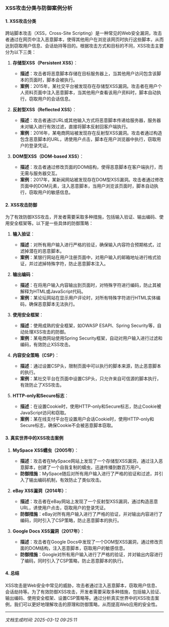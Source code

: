 ### XSS攻击分类与防御案例分析

#### 1. XSS攻击分类

跨站脚本攻击（XSS，Cross-Site Scripting）是一种常见的Web安全漏洞，攻击者通过在网页中注入恶意脚本，使得其他用户在浏览该网页时执行这些脚本，从而达到窃取用户信息、会话劫持等目的。根据攻击方式和目标的不同，XSS攻击主要分为以下三类：

1. **存储型XSS（Persistent XSS）**：
   - **描述**：攻击者将恶意脚本存储在目标服务器上，当其他用户访问包含该脚本的页面时，脚本会被执行。
   - **案例**：2015年，某社交平台被发现存在存储型XSS漏洞。攻击者在用户个人资料页面中注入恶意脚本，当其他用户查看该用户资料时，脚本自动执行，窃取用户的会话信息。

2. **反射型XSS（Reflected XSS）**：
   - **描述**：攻击者通过URL或其他输入方式将恶意脚本传递给服务器，服务器未对输入进行有效过滤，直接将脚本反射回客户端执行。
   - **案例**：2016年，某电商网站被发现存在反射型XSS漏洞。攻击者通过构造包含恶意脚本的URL，诱使用户点击，脚本在用户浏览器中执行，窃取用户的登录凭证。

3. **DOM型XSS（DOM-based XSS）**：
   - **描述**：攻击者通过修改页面的DOM结构，使得恶意脚本在客户端执行，而无需与服务器交互。
   - **案例**：2017年，某新闻网站被发现存在DOM型XSS漏洞。攻击者通过修改页面中的DOM元素，注入恶意脚本，当用户浏览该页面时，脚本自动执行，窃取用户的敏感信息。

#### 2. XSS攻击防御

为了有效防御XSS攻击，开发者需要采取多种措施，包括输入验证、输出编码、使用安全框架等。以下是一些具体的防御策略：

1. **输入验证**：
   - **描述**：对所有用户输入进行严格的验证，确保输入内容符合预期格式，过滤掉潜在的恶意脚本。
   - **案例**：某银行网站在用户注册页面中，对用户输入的邮箱地址进行格式验证，并过滤掉特殊字符，防止恶意脚本注入。

2. **输出编码**：
   - **描述**：在将用户输入内容输出到页面时，对特殊字符进行编码，防止其被解释为HTML或JavaScript代码。
   - **案例**：某论坛网站在显示用户评论时，对所有特殊字符进行HTML实体编码，确保恶意脚本无法执行。

3. **使用安全框架**：
   - **描述**：使用成熟的安全框架，如OWASP ESAPI、Spring Security等，自动处理XSS攻击的防御。
   - **案例**：某电商网站使用Spring Security框架，自动对用户输入进行过滤和编码，有效防止XSS攻击。

4. **内容安全策略（CSP）**：
   - **描述**：通过设置CSP头，限制页面中可以执行的脚本来源，防止恶意脚本的执行。
   - **案例**：某社交平台在页面中设置CSP头，只允许来自可信源的脚本执行，有效防止了XSS攻击。

5. **HTTP-only和Secure标志**：
   - **描述**：在设置Cookie时，使用HTTP-only和Secure标志，防止Cookie被JavaScript访问和窃取。
   - **案例**：某在线支付平台在设置用户会话Cookie时，使用HTTP-only和Secure标志，确保Cookie不会被恶意脚本窃取。

#### 3. 真实世界中的XSS攻击案例

1. **MySpace XSS蠕虫（2005年）**：
   - **描述**：攻击者在MySpace网站上发现了一个存储型XSS漏洞，通过注入恶意脚本，创建了一个自我复制的蠕虫，迅速传播到数百万用户。
   - **防御措施**：MySpace随后对所有用户输入进行了严格的验证和过滤，并引入了输出编码机制，有效防止了类似攻击。

2. **eBay XSS漏洞（2014年）**：
   - **描述**：攻击者在eBay网站上发现了一个反射型XSS漏洞，通过构造恶意URL，诱使用户点击，窃取用户的登录凭证。
   - **防御措施**：eBay对所有用户输入进行了严格的验证，并对输出内容进行了编码，同时引入了CSP策略，防止恶意脚本的执行。

3. **Google Docs XSS漏洞（2017年）**：
   - **描述**：攻击者在Google Docs中发现了一个DOM型XSS漏洞，通过修改页面的DOM结构，注入恶意脚本，窃取用户的敏感信息。
   - **防御措施**：Google对所有用户输入进行了严格的验证，并对输出内容进行了编码，同时引入了CSP策略，防止恶意脚本的执行。

#### 4. 总结

XSS攻击是Web安全中常见的威胁，攻击者通过注入恶意脚本，窃取用户信息、会话劫持等。为了有效防御XSS攻击，开发者需要采取多种措施，包括输入验证、输出编码、使用安全框架、设置CSP策略等。通过分析真实世界中的XSS攻击案例，我们可以更好地理解攻击的原理和防御策略，从而提高Web应用的安全性。

---

*文档生成时间: 2025-03-12 09:25:11*





















